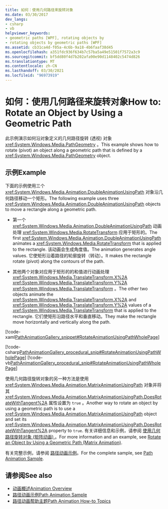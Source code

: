 ```yaml
---
title: 如何：使用几何路径来旋转对象
ms.date: 03/30/2017
dev_langs:
- csharp
- vb
helpviewer_keywords:
- geometric paths [WPF], rotating objects by
- rotating objects by geometric paths [WPF]
ms.assetid: cb31ca4d-f05a-4c6b-9a18-4b6faaf38d45
ms.openlocfilehash: a351fdc936f634b7c57ba5a49e51501f7572a3c9
ms.sourcegitcommit: bf5dd80f4d7b202afa90e90d1148402c5474d826
ms.translationtype: MT
ms.contentlocale: zh-CN
ms.lasthandoff: 03/30/2021
ms.locfileid: "96973919"
---
```

# <a name="how-to-rotate-an-object-by-using-a-geometric-path"></a><span data-ttu-id="37f8a-102">如何：使用几何路径来旋转对象</span><span class="sxs-lookup"><span data-stu-id="37f8a-102">How to: Rotate an Object by Using a Geometric Path</span></span>
<span data-ttu-id="37f8a-103">此示例演示如何沿对象定义的几何路径旋转 (透视) 对象 <xref:System.Windows.Media.PathGeometry> 。</span><span class="sxs-lookup"><span data-stu-id="37f8a-103">This example shows how to rotate (pivot) an object along a geometric path that is defined by a <xref:System.Windows.Media.PathGeometry> object.</span></span>  
  
## <a name="example"></a><span data-ttu-id="37f8a-104">示例</span><span class="sxs-lookup"><span data-stu-id="37f8a-104">Example</span></span>  
 <span data-ttu-id="37f8a-105">下面的示例使用三个 <xref:System.Windows.Media.Animation.DoubleAnimationUsingPath> 对象沿几何路径移动一个矩形。</span><span class="sxs-lookup"><span data-stu-id="37f8a-105">The following example uses three <xref:System.Windows.Media.Animation.DoubleAnimationUsingPath> objects to move a rectangle along a geometric path.</span></span>  
  
- <span data-ttu-id="37f8a-106">第一个 <xref:System.Windows.Media.Animation.DoubleAnimationUsingPath> 动画处理 <xref:System.Windows.Media.RotateTransform> 应用于矩形的。</span><span class="sxs-lookup"><span data-stu-id="37f8a-106">The first <xref:System.Windows.Media.Animation.DoubleAnimationUsingPath> animates a <xref:System.Windows.Media.RotateTransform> that is applied to the rectangle.</span></span> <span data-ttu-id="37f8a-107">该动画会生成角度值。</span><span class="sxs-lookup"><span data-stu-id="37f8a-107">The animation generates angle values.</span></span> <span data-ttu-id="37f8a-108">它使矩形沿着路径的轮廓旋转（转动）。</span><span class="sxs-lookup"><span data-stu-id="37f8a-108">It makes the rectangle rotate (pivot) along the contours of the path.</span></span>  
  
- <span data-ttu-id="37f8a-109">其他两个对象对应用于矩形的的和值进行动画处理 <xref:System.Windows.Media.TranslateTransform.X%2A> <xref:System.Windows.Media.TranslateTransform.Y%2A> <xref:System.Windows.Media.TranslateTransform> 。</span><span class="sxs-lookup"><span data-stu-id="37f8a-109">The other two objects animate the <xref:System.Windows.Media.TranslateTransform.X%2A> and <xref:System.Windows.Media.TranslateTransform.Y%2A> values of a <xref:System.Windows.Media.TranslateTransform> that is applied to the rectangle.</span></span> <span data-ttu-id="37f8a-110">它们使矩形沿路径水平和垂直移动。</span><span class="sxs-lookup"><span data-stu-id="37f8a-110">They make the rectangle move horizontally and vertically along the path.</span></span>  
  
 [!code-xaml[PathAnimationGallery_snippet#RotateAnimationUsingPathWholePage](~/samples/snippets/csharp/VS_Snippets_Wpf/PathAnimationGallery_snippet/CS/rotateanimationusingpathexample.xaml#rotateanimationusingpathwholepage)]  
  
 [!code-csharp[PathAnimationGallery_procedural_snip#RotateAnimationUsingPathWholePage](~/samples/snippets/csharp/VS_Snippets_Wpf/PathAnimationGallery_procedural_snip/CSharp/RotateAnimationUsingPathExample.cs#rotateanimationusingpathwholepage)]
 [!code-vb[PathAnimationGallery_procedural_snip#RotateAnimationUsingPathWholePage](~/samples/snippets/visualbasic/VS_Snippets_Wpf/PathAnimationGallery_procedural_snip/VisualBasic/RotateAnimationUsingPathExample.vb#rotateanimationusingpathwholepage)]  
  
 <span data-ttu-id="37f8a-111">使用几何路径旋转对象的另一种方法是使用 <xref:System.Windows.Media.Animation.MatrixAnimationUsingPath> 对象并将其 <xref:System.Windows.Media.Animation.MatrixAnimationUsingPath.DoesRotateWithTangent%2A> 属性设置为 `true` 。</span><span class="sxs-lookup"><span data-stu-id="37f8a-111">Another way to rotate an object by using a geometric path is to use a <xref:System.Windows.Media.Animation.MatrixAnimationUsingPath> object and set its <xref:System.Windows.Media.Animation.MatrixAnimationUsingPath.DoesRotateWithTangent%2A> property to `true`.</span></span> <span data-ttu-id="37f8a-112">有关详细信息和示例，请参阅 [使用几何路径旋转对象 (矩阵动画) ](how-to-rotate-an-object-by-using-a-geometric-path-matrix-animation.md)。</span><span class="sxs-lookup"><span data-stu-id="37f8a-112">For more information and an example, see [Rotate an Object by Using a Geometric Path (Matrix Animation)](how-to-rotate-an-object-by-using-a-geometric-path-matrix-animation.md).</span></span>  
  
 <span data-ttu-id="37f8a-113">有关完整示例，请参阅 [路径动画示例](https://github.com/Microsoft/WPF-Samples/tree/master/Animation/PathAnimations)。</span><span class="sxs-lookup"><span data-stu-id="37f8a-113">For the complete sample, see [Path Animation Sample](https://github.com/Microsoft/WPF-Samples/tree/master/Animation/PathAnimations).</span></span>  
  
## <a name="see-also"></a><span data-ttu-id="37f8a-114">请参阅</span><span class="sxs-lookup"><span data-stu-id="37f8a-114">See also</span></span>

- [<span data-ttu-id="37f8a-115">动画概述</span><span class="sxs-lookup"><span data-stu-id="37f8a-115">Animation Overview</span></span>](animation-overview.md)
- [<span data-ttu-id="37f8a-116">路径动画示例</span><span class="sxs-lookup"><span data-stu-id="37f8a-116">Path Animation Sample</span></span>](https://github.com/Microsoft/WPF-Samples/tree/master/Animation/PathAnimations)
- [<span data-ttu-id="37f8a-117">路径动画帮助主题</span><span class="sxs-lookup"><span data-stu-id="37f8a-117">Path Animation How-to Topics</span></span>](path-animation-how-to-topics.md)
